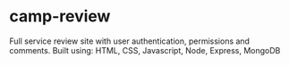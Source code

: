 # camp-review

Full service review site with user authentication, permissions and comments.
Built using: HTML, CSS, Javascript, Node, Express, MongoDB